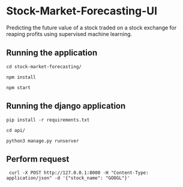 # Stock-Market-Forecasting-UI
Predicting the future value of a stock traded on a stock exchange for reaping profits using supervised machine learning. 

## Running the application

```
cd stock-market-forecasting/

npm install

npm start
```

## Running the django application

```
pip install -r requirements.txt

cd api/

python3 manage.py runserver

```

## Perform request

```
 curl -X POST http://127.0.0.1:8000 -H "Content-Type: application/json" -d '{"stock_name": "GOOGL"}'

```
